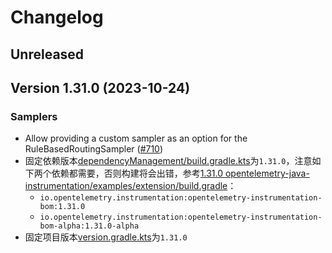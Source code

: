 # Changelog

## Unreleased

## Version 1.31.0 (2023-10-24)

### Samplers

- Allow providing a custom sampler as an option for the RuleBasedRoutingSampler
  ([#710](https://github.com/open-telemetry/opentelemetry-java-contrib/pull/710))
- 固定依赖版本[dependencyManagement/build.gradle.kts](dependencyManagement/build.gradle.kts)为`1.31.0`，注意如下两个依赖都需要，否则构建将会出错，参考[1.31.0 opentelemetry-java-instrumentation/examples/extension/build.gradle](https://github.com/open-telemetry/opentelemetry-java-instrumentation/blob/v1.31.0/examples/extension/build.gradle)：
  - `io.opentelemetry.instrumentation:opentelemetry-instrumentation-bom:1.31.0`
  - `io.opentelemetry.instrumentation:opentelemetry-instrumentation-bom-alpha:1.31.0-alpha`
- 固定项目版本[version.gradle.kts](version.gradle.kts)为`1.31.0`
